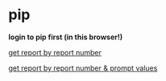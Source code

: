 # pip

**login to pip first (in this browser!)**

[get report by report number](2.html)

[get report by report number & prompt values](3.html)

